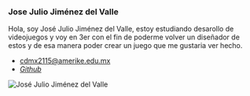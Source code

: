 ### Jose Julio Jiménez del Valle

Hola, soy José Julio Jiménez del Valle, estoy estudiando desarollo de videojuegos y voy en 3er con el fin de poderme volver un diseñador de estos y de esa manera poder crear un juego que me gustaria ver hecho.

- [cdmx2115@amerike.edu.mx](cdmx2115@amerike.edu.mx)
- [_Github_](https://github.com/JoseJulioJim)

![José Julio Jiménez del Valle](img/Jos%C3%A9Julio.jpg)
